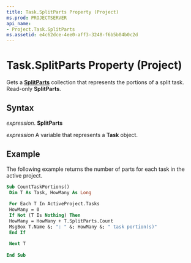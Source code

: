 ```yaml
---
title: Task.SplitParts Property (Project)
ms.prod: PROJECTSERVER
api_name:
- Project.Task.SplitParts
ms.assetid: e4c62dce-4ee0-aff3-3248-f6b5b04b0c2d
---
```



# Task.SplitParts Property (Project)

Gets a  **[SplitParts](splitpart-object-project.md)** collection that represents the portions of a split task. Read-only **SplitParts**.


## Syntax

 _expression_. **SplitParts**

 _expression_ A variable that represents a **Task** object.


## Example

The following example returns the number of parts for each task in the active project.


```vb
Sub CountTaskPortions() 
 Dim T As Task, HowMany As Long 
 
 For Each T In ActiveProject.Tasks 
 HowMany = 0 
 If Not (T Is Nothing) Then 
 HowMany = HowMany + T.SplitParts.Count 
 MsgBox T.Name &; ": " &; HowMany &; " task portion(s)" 
 End If 
 
 Next T 
 
End Sub
```



